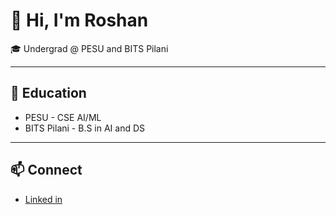 # 👋 Hi, I'm Roshan

🎓 Undergrad @ PESU and BITS Pilani

---

## 🚀 Education
-  PESU - CSE AI/ML
-  BITS Pilani - B.S in AI and DS
  
---

## 📫 Connect
- [Linked in](https://www.linkedin.com/in/roshan-d-52a760227/)
<!--
**imroshan17/imroshan17** is a ✨ _special_ ✨ repository because its `README.md` (this file) appears on your GitHub profile.

Here are some ideas to get you started:

- 🔭 I’m currently working on ...
- 🌱 I’m currently learning ...
- 👯 I’m looking to collaborate on ...
- 🤔 I’m looking for help with ...
- 💬 Ask me about ...
- 📫 How to reach me: ...
- 😄 Pronouns: ...
- ⚡ Fun fact: ...
-->
